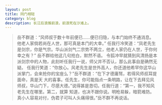 ```yaml
---
layout: post
title: 同门相轻
category: blog
description: 长江后浪推前浪，前浪死在沙滩上。
---
```


<blockquote>岳不群道：“风师叔于数十年前便已……便已归隐，与本门始终不通消息。他老人家倘若尚在人世，那可真是本门的大幸。”
任我行冷笑道：“凤老先生是剑宗，你是气宗。华山派剑气二宗势不两立，他老人家仍在人世，于你何幸之有？”
岳不群给他这几句抢白，默然不语。
令狐冲早就猜到风清扬是本派剑宗中的人物，此刻听任我行一说，师父并不否认，那么此事自是确然无疑。
任我行笑道：“你放心。风老先生是世外高人，你还道他希罕你这华山派掌门，会来抢你的宝座么？”岳不群道：“在下才德庸驽，若得风师叔耳提面命，真是天 大的喜事。任先生，你可能指点一条明路，让在下去拜见风师叔，华山门下，尽感大德。”说得甚是恳切。任我行道：“第一，我不知风老先生在哪里。第二，就算 知道，也决不跟你说。明枪易躲，暗箭难防。真小人容易对付，伪君子可叫人头痛得很。”岳不群不再说话。

</blockquote>
